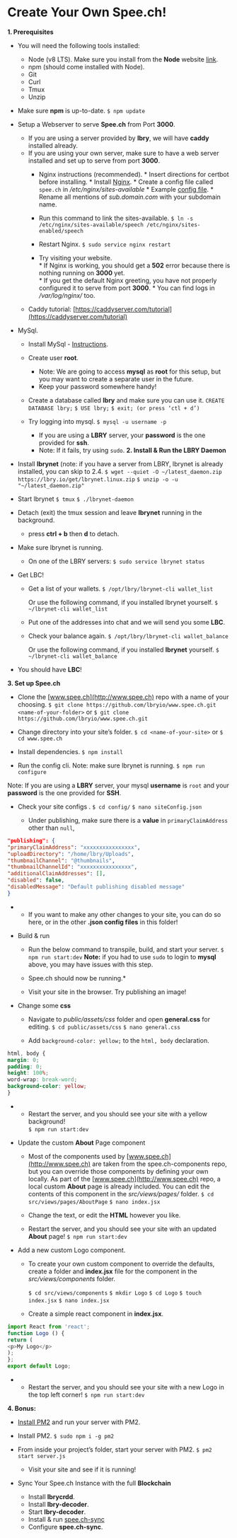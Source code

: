 Create Your Own Spee.ch!
========================

 **__1. Prerequisites__**
* You will need the following tools installed:
	* Node (v8 LTS).
Make sure you install from the **Node** website [link](https://nodejs.org/en/download/).
	* npm (should come installed with Node).
	* Git
	* Curl
	* Tmux
	* Unzip

* Make sure **npm** is up-to-date.
`$ npm update`
* Setup a Webserver to serve **Spee.ch** from Port **3000**.
	* If you are using a server provided by **lbry**, we will have **caddy** installed already.
	* If you are using your own server, make sure to have a web server installed and set up to serve from port **3000**.
		* Nginx instructions (recommended).
				* Insert directions for certbot before installing.
				* Install [Nginx](http://nginx.org/en/docs/install.html).
				* Create a config file called `spee.ch` in */etc/nginx/sites-available*
					* Example [config file](https://github.com/lbryio/www.spee.ch/blob/master/nginx_example_config).
				* Rename all mentions of *sub.domain.com* with your subdomain name.

		* Run this command to link the sites-available.
`$ ln -s /etc/nginx/sites-available/speech /etc/nginx/sites-enabled/speech`
		* Restart Nginx.
`$ sudo service nginx restart`
		* Try visiting your website.  
				* If Nginx is working, you should get a **502** error because there is nothing running on **3000** yet.  
				* If you get the default Nginx greeting, you have not properly configured it to serve from port **3000**.
				* You can find logs in */var/log/nginx/* too.
	*  Caddy tutorial: [https://caddyserver.com/tutorial](https://caddyserver.com/tutorial)
* MySql.
	* Install MySql - [Instructions](https://dev.mysql.com/doc/mysql-installation-excerpt/5.7/en).
	* Create user **root**.
		* Note: We are going to access **mysql** as **root** for this setup, but you may want to create a separate user in the future.
		* Keep your password somewhere handy!
	* Create a database called **lbry** and make sure you can use it.
	`CREATE DATABASE lbry;`
	`$ USE lbry;`
	`$ exit; (or press ‘ctl + d’)`

	* Try logging into mysql.
	`$ mysql -u username -p`
		* If you are using a **LBRY** server, your **password** is the one provided for **ssh**.
		* Note: If it fails, try using `sudo`.
**__2.  Install & Run the LBRY Daemon__**
* Install **lbrynet** (note: if you have a server from LBRY, lbrynet is already installed, you can skip to 2.4.
`$ wget --quiet -O ~/latest_daemon.zip https://lbry.io/get/lbrynet.linux.zip`
`$ unzip -o -u "~/latest_daemon.zip"`
* Start lbrynet
`$ tmux`
`$ ./lbrynet-daemon`
* Detach (exit) the tmux session and leave **lbrynet** running in the background.
	* press **ctrl + b** then **d** to detach.
* Make sure lbrynet is running.
	* On one of the LBRY servers:
	`$ sudo service lbrynet status`
	
* Get LBC!
	* Get a list of your wallets.
`$ /opt/lbry/lbrynet-cli wallet_list`

		Or use the following command, if you installed lbrynet yourself.
`$ ~/lbrynet-cli wallet_list`
	* Put one of the addresses into chat and we will send you some **LBC**.
	* Check your balance again.
	`$ /opt/lbry/lbrynet-cli wallet_balance`

		Or use the following command, if you installed **lbrynet** yourself.
	`$ ~/lbrynet-cli wallet_balance`
	
* You should have **LBC**!

**__3.  Set up Spee.ch__**

* Clone the [www.spee.ch](http://www.spee.ch) repo with a name of your choosing.
`$ git clone https://github.com/lbryio/www.spee.ch.git <name-of-your-folder>`
or
`$ git clone https://github.com/lbryio/www.spee.ch.git`
* Change directory into your site’s folder.
`$ cd <name-of-your-site>` or `$ cd www.spee.ch`

* Install dependencies.
`$ npm install`

* Run the config cli.
Note: make sure lbrynet is running.
`$ npm run configure`

Note: If you are using a **LBRY** server, your mysql **username** is `root` and your **password** is the one provided for **SSH**.

* Check your site configs .
`$ cd config/`
`$ nano siteConfig.json`

	* Under publishing, make sure there is a **value** in `primaryClaimAddress` other than `null`,
```json
"publishing": {
"primaryClaimAddress": "xxxxxxxxxxxxxxxx",
"uploadDirectory": "/home/lbry/Uploads",
"thumbnailChannel": "@thumbnails",
"thumbnailChannelId": "xxxxxxxxxxxxxxxx",
"additionalClaimAddresses": [],
"disabled": false,
"disabledMessage": "Default publishing disabled message"
}
``` 	
* 
	*  If you want to make any other changes to your site, you can do so here, or in the other **.json config files** in this folder!

* Build & run

	* Run the below command to transpile, build, and start your server.
`$ npm run start:dev`
**Note:** if you had to use `sudo` to login to **mysql** above, you may have issues with this step.

	* Spee.ch should now be running.* 
	* Visit your site in the browser. Try publishing an image!

* Change some **css**

	* Navigate to *public/assets/css* folder and open **general.css** for editing.
`$ cd public/assets/css`
`$ nano general.css`

	* Add `background-color: yellow;` to the `html, body` declaration.
```css
html, body {
margin: 0;
padding: 0;
height: 100%;
word-wrap: break-word;
background-color: yellow;
}
```
* 
	* Restart the server, and you should see your site with a yellow background!    
`$ npm run start:dev`

* Update the custom **About** Page component
	* Most of the components used by [www.spee.ch](http://www.spee.ch) are taken from the spee.ch-components repo, but you can override those components by defining your own locally. As part of the [www.spee.ch](http://www.spee.ch) repo, a local custom **About** page is already included. You can edit the contents of this component in the *src/views/pages/* folder.
	`$ cd src/views/pages/AboutPage`
	`$ nano index.jsx`

	* Change the text, or edit the **HTML** however you like.
	* Restart the server, and you should see your site with an updated **About** page!
	`$ npm run start:dev`

* Add a new custom Logo component.

	* To create your own custom component to override the defaults, create a folder and **index.jsx** file for the component in the *src/views/components* folder.
	
		`$ cd src/views/components`
		`$ mkdir Logo`
		`$ cd Logo`
		`$ touch index.jsx`
		`$ nano index.jsx`

	* Create a simple react component in **index.jsx**.
```js
import React from 'react';
function Logo () {
return (
<p>My Logo</p>
);
};
export default Logo;
```
* 
	* Restart the server, and you should see your site with a new Logo in the top left corner!
`$ npm run start:dev`

**__4. Bonus:__**
    
* [Install PM2](http://pm2.keymetrics.io/docs/usage/quick-start/) and run your server with PM2.
    
* Install PM2.
`$ sudo npm i -g pm2`

* From inside your project’s folder, start your server with PM2.
`$ pm2 start server.js`
	* Visit your site and see if it is running!

* Sync Your Spee.ch Instance with the full **Blockchain**

	* Install **lbrycrdd**.
	*  Install **lbry-decoder**.
	* Start **lbry-decoder**.
	* Install & run [spee.ch-sync](https://github.com/billbitt/spee.ch-sync)
	* Configure **spee.ch-sync**.
